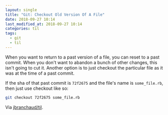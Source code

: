 ```yaml
---
layout: single
title: "Git: Checkout Old Version Of A File"
date: 2018-09-27 10:14
last_modified_at: 2018-09-27 10:14
categories: til
tags:
  - git
  - til
---
```


When you want to return to a past version of a file, you can reset to a past
commit. When you don't want to abandon a bunch of other changes, this isn't
going to cut it. Another option is to just checkout the particular file as
it was at the time of a past commit.

If the sha of that past commit is `72f2675` and the file's name is
`some_file.rb`, then just use checkout like so:

```bash
git checkout 72f2675 some_file.rb
```

Via [jbranchaud/til](https://github.com/jbranchaud/til).
